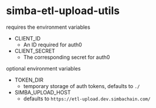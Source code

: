# simba-etl-upload-utils

requires the environment variables

  * CLIENT_ID
    * An ID required for auth0
  * CLIENT_SECRET
    * The corresponding secret for auth0

optional environment variables

  * TOKEN_DIR
    * temporary storage of auth tokens, defaults to `./`      
  * SIMBA_UPLOAD_HOST
    * defaults to `https://etl-upload.dev.simbachain.com/`
